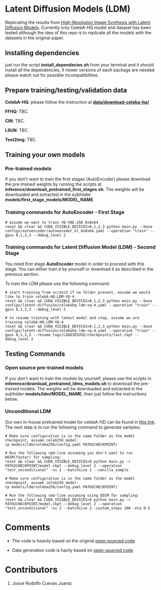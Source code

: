 # Latent Diffusion Models (LDM)

Replicating the results from [High-Resolution Image Synthesis with Latent Diffusion Models](https://arxiv.org/pdf/2112.10752). Currently only CelebA-HQ model and dataset has been tested although the idea of this repo is to replicate all the models with the datasets in the original paper.

## Installing dependencies

just run the script **install_dependecies.sh** from your terminal and it should install all the dependencies, if newer versions of each package are needed please watch out for possible incompatibilities.

## Prepare training/testing/validation data

**CelebA-HQ**: please follow the instruction at **[data/download-celeba-hq/](data/download-celeba-hq/)**

**FFHQ**: TBC.

**CIN**: TBC.

**LSUN**: TBC.

**Text2Img**: TBC.

## Training your own models

### Pre-trained models

If you don't want to train the first stages (AutoEncoder) please download the pre-trained weights by running the scripts at **inference/download_pretrained_first_stages.sh**. The weights will be downloaded and extracted in the subfolder **models/first_stage_models/MODEL_NAME**

### Training commands for **AutoEncoder** - First Stage

```shell
# assume we want to train VQ-VAE-256 8x8x64
reset && clear && CUDA_VISIBLE_DEVICES=0,1,2,3 python main.py --base configs/autoencoder/autoencoder_kl_8x8x64.yaml --operation "train" --gpus 0,1,2,3 --debug_level 2 
```

### Training commands for **Latent Diffusion Model (LDM)** - Second Stage

You need first stage **AutoEncoder** model in order to proceed with this stage. You can either train it by yourself or download it as described in the previous section.

To train the LDM please use the following command:

```shell
# start training from scratch if no folder present, assume we would like to train celebA-HQ-LDM-VQ-4
reset && clear && CUDA_VISIBLE_DEVICES=0,1,2,3 python main.py --base configs/latent-diffusion/celebahq-ldm-vq-4.yaml --operation "train" --gpus 0,1,2,3 --debug_level 2 
```

```shell
# to resume training with latest model and step, assume we are training celebA-HQ-LDM-VQ-4
reset && clear && CUDA_VISIBLE_DEVICES=0,1,2,3 python main.py --base configs/latent-diffusion/celebahq-ldm-vq-4.yaml --operation "train" --gpus 0,1,2,3 --resume logs/LOGDIR2USE/checkpoints/last.ckpt --debug_level 2
```

## Testing Commands

### Open source pre-trained models

If you don't want to train the models by yourself, please use the scripts in **inference/download_pretrained_ldms_models.sh** to download the pre-trained models. The weights will be downloaded and extracted in the subfolder **models/ldm/MODEL_NAME**, then just follow the instructions below.


### Unconditional LDM

Our own in-house pretrained model for celebA-HD can be found in [this link](https://drive.google.com/drive/folders/12V2EokNvumOLTC9OAIUbPjiaQNE9v92D?usp=sharing). The next step is to run the following command to generate samples:

```shell
# Make sure configuration is in the same folder as the model checkpoint, assume celeb256 model:
cp models/ldm/celeba256/config.yaml PATH2CHECKPOINT/

# Run the following cmd-line assuming you don't want to run DDIM(faster) for sampling:
reset && clear && CUDA_VISIBLE_DEVICES=0 python main.py -r PATH2CHECKPOINT/model.ckpt --debug_level 2 --operation "test_unconditional" -ns 2 --batchsize 2 --vanilla_sample
```

```shell
# Make sure configuration is in the same folder as the model checkpoint, assume celeb256 model:
cp models/ldm/celeba256/config.yaml PATH2CHECKPOINT/

# Run the following cmd-line assuming using DDIM for sampling:
reset && clear && CUDA_VISIBLE_DEVICES=0 python main.py -r PATH2CHECKPOINT/model.ckpt --debug_level 2 --operation "test_unconditional" -ns 2 --batchsize 2 -custom_steps 200 -eta 0.5
```

# Comments

- The code is heavily based on the original [open-sourced code](https://github.com/CompVis/latent-diffusion?tab=readme-ov-file)

- Data generation code is havily based on [open-sourced code](https://github.com/suvojit-0x55aa/celebA-HQ-dataset-download)

# Contributors

1. Josue Rodolfo Cuevas Juarez